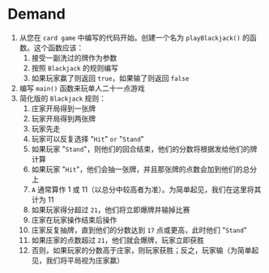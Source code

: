# Demand
1. 从您在 `card game` 中编写的代码开始。创建一个名为 `playBlackjack()` 的函数。这个函数应该：
    1. 接受一副洗过的牌作为参数
    2. 按照 `Blackjack` 的规则编写
    3. 如果玩家赢了则返回 `true`，如果输了则返回 `false`
2. 编写 `main()` 函数来玩单人二十一点游戏
3. 简化版的 `Blackjack` 规则：
    1. 庄家开局得到一张牌
    2. 玩家开局得到两张牌
    3. 玩家先走
    4. 玩家可以反复选择 "`Hit`" `or` "`Stand`"
    5. 如果玩家 "`Stand`"，则他们的回合结束，他们的分数将根据发给他们的牌计算
    6. 如果玩家 "`Hit`"，他们会抽一张牌，并且那张牌的点数会加到他们的总分上
    7. `A` 通常算作 1 或 11（以总分中较高者为准）。为简单起见，我们在这里将其计为 11
    8. 如果玩家得分超过 `21`，他们将立即爆牌并输掉比赛
    9. 庄家在玩家操作结束后操作
    10. 庄家反复抽牌，直到他们的分数达到 `17` 点或更高，此时他们 "`Stand`"
    11. 如果庄家的点数超过 `21`，他们就会爆牌，玩家立即获胜
    12. 否则，如果玩家的分数高于庄家，则玩家获胜；反之，玩家输（为简单起见，我们将平局视为庄家赢）